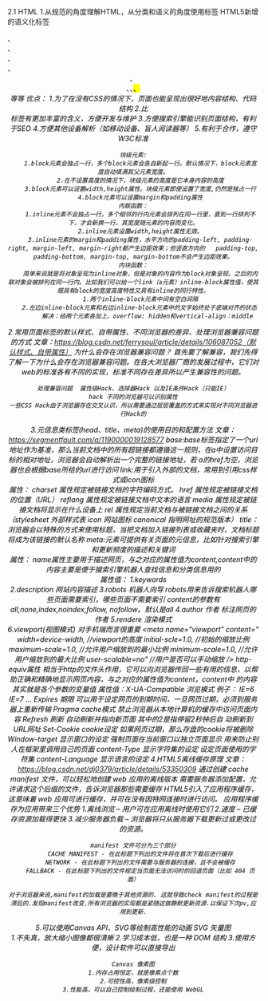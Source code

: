 2.1 HTML
1.从规范的角度理解HTML，从分类和语义的角度使用标签
    HTML5新增的语义化标签
    <article>、<section>、<nav>、<aside>、<header>、<footer>、<time>、<mark>、<address>等等
    优点：
    1.为了在没有CSS的情况下，页面也能呈现出很好地内容结构、代码结构
    2.比<div>标签有更加丰富的含义，方便开发与维护
    3.方便搜索引擎能识别页面结构，有利于SEO
    4.方便其他设备解析（如移动设备、盲人阅读器等）
    5.有利于合作，遵守W3C标准

    块级元素:
        1.block元素会独占一行，多个block元素会各自新起一行。默认情况下，block元素宽度自动填满其父元素宽度。
        2.在不设置高度的情况下，块级元素的高度是它本身内容的高度
        3.block元素可以设置width,height属性。块级元素即使设置了宽度,仍然是独占一行
        4.block元素可以设置margin和padding属性
    内联函数：
        1.inline元素不会独占一行，多个相邻的行内元素会排列在同一行里，直到一行排列不下，才会新换一行，其宽度随元素的内容而变化。
        2.inline元素设置width,height属性无效。
        3.inline元素的margin和padding属性，水平方向的padding-left, padding-right, margin-left, margin-right都产生边距效果；但竖直方向的   padding-top, padding-bottom, margin-top, margin-bottom不会产生边距效果。
    内块函数：
        简单来说就是将对象呈现为inline对象，但是对象的内容作为block对象呈现。之后的内联对象会被排列在同一行内。比如我们可以给一个link（a元素）inline-block属性值，使其既具有block的宽度高度特性又具有inline的同行特性。
        1.两个inline-block元素中间有空白间隔
        2.左边inline-block元素和右边inline-block元素中的文字始终处于底端对齐的状态 
            解决：给两个元素各加上，overflow: hidden和vertical-align：middle
2.常用页面标签的默认样式、自带属性、不同浏览器的差异、处理浏览器兼容问题的方式 
    文章：https://blog.csdn.net/ferrysoul/article/details/106087052（默认样式、自带属性）
    为什么会存在浏览器兼容问题？
    首先要了解兼容，我们先得了解一下为什么会存在浏览器兼容问题。在各大浏览器厂商的发展过程中，它们对web的标准各有不同的实现，标准不同存在差异所以产生兼容性的问题。

    处理兼容问题  属性级Hack、选择器Hack 以及IE条件Hack（只能IE）
    hack 不同的浏览器可以识别属性
    一些CSS Hack由于浏览器存在交叉认识，所以需要通过层层覆盖的方式来实现对不同浏览器进行Hack的
3.元信息类标签(head、title、meta)的使用目的和配置方法  文章：https://segmentfault.com/a/1190000019128577
    base:base标签指定了一个url地址作为基准，那么当前文档中的所有超链接都遵循这一规则，在a中设置访问目标的相对地址，浏览器会自动解析出一个完整的链接地址，若      a的href为空，浏览器也会根据base所给的url进行访问
    link:用于引入外部的文档，常用到引用css样式或icon图标  
         属性：
            charset 属性规定被链接文档的字符编码方式。
            href 属性规定被链接文档的位置（URL）
            reflang 属性规定被链接文档中文本的语言
            media 属性规定被链接文档将显示在什么设备上
            rel 属性规定当前文档与被链接文档之间的关系  （stylesheet 外部样式表   icon 网站图标  canonical 指明网址的规范版本）
    title：浏览器会以特殊的方式来使用标题，当把文档加入链接列表或收藏夹时，文档标题将成为该链接的默认名称
    meta:元素可提供有关页面的元信息，比如针对搜索引擎和更新频度的描述和关键词     
        属性：
            name属性主要用于描述网页，与之对应的属性值为content,content中的内容主要是便于搜索引擎机器人查找信息和分类信息用的  
                属性值： 1.keywords  
                        2.description 网站内容描述 
                        3.robots 机器人向导 robots用来告诉搜索机器人哪些页面需要索引，哪些页面不需要索引 content的参数有all,none,index,noindex,follow,  nofollow。默认是all
                        4.author 作者 标注网页的作者
                        5.rendere 渲染模式  
                        6.viewport(视图模式)  对手机端而言很重要
                            <meta name="viewport"  content="
                            width=device-width,  //viewport的高度
                            initial-scle=1.0,  //初始的缩放比例
                            maximum-scale=1.0,  //允许用户缩放到的最小比例
                            minimum-scale=1.0, //允许用户缩放到的最大比例
                            user-scalable=no" //用户是否可以手动缩放
                            />
            http-equiv属性 相当于http的文件头作用，它可以向浏览器传回一些有用的信息，以帮助正确和精确地显示网页内容，与之对应的属性值为content，content中                的内容其实就是各个参数的变量值
                属性值：X-UA-Compatible 浏览模式   例子：<meta http-equiv="X-UA-Compatible" content="IE=5" />   IE=6 IE=7 ...
                       Expires 期限  可以用于设定网页的到期时间，一旦网页过期，必须到服务器上重新传输
                       Pragma cache模式  禁止浏览器从本地计算机的缓存中访问页面内容
                       Refresh 刷新  自动刷新并指向新页面  <meta http-equiv="Refresh" content="2;URL=http://www.jb51.net"> 其中的2是指停留2秒钟后自         动刷新到URL网址
                       Set-Cookie cookie设定 如果网页过期，那么存盘的cookie将被删除
                       Window-target 显示窗口的设定 强制页面在当前窗口以独立页面显示  用来防止别人在框架里调用自己的页面
                       content-Type 显示字符集的设定  设定页面使用的字符集
                       content-Language 显示语言的设定
4.HTML5离线缓存原理   文章：https://blog.csdn.net/dj0379/article/details/53350309
    通过创建 cache manifest 文件，可以轻松地创建 web 应用的离线版本 需要服务器添加配置，允许请求这个后缀的文件，告诉浏览器那些需要缓存
    HTML5引入了应用程序缓存，这意味着 web 应用可进行缓存，并可在没有因特网连接时进行访问。 应用程序缓存为应用带来三个优势
    1.离线浏览 – 用户可在应用离线时使用它们
    2.速度 – 已缓存资源加载得更快
    3.减少服务器负载 – 浏览器将只从服务器下载更新过或更改过的资源。

    manifest 文件可分为三个部分
        CACHE MANIFEST - 在此标题下列出的文件将在首次下载后进行缓存
        NETWORK - 在此标题下列出的文件需要与服务器的连接，且不会被缓存
        FALLBACK - 在此标题下列出的文件规定当页面无法访问时的回退页面（比如 404 页面）

    对于浏览器来说,manifest的加载是要晚于其他资源的. 这就导致check manifest的过程是滞后的.发现manifest改变.所有浏览器的实现都是紧随这做静默更新资源.以保证下次pv,应用到更新.
5.可以使用Canvas API、SVG等绘制高性能的动画 
    SVG 矢量图  
    1.不失真，放大缩小图像都很清晰
    2.学习成本低，也是一种 DOM 结构
    3.使用方便，设计软件可以直接导出

    Canvas 像素图
    1.内存占用恒定，就是像素点个数
    2.可控性高，像素级控制
    3.性能高，可以自己控制绘制过程，还能使用 WebGL
